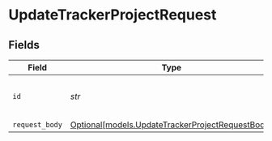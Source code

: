 # UpdateTrackerProjectRequest


## Fields

| Field                                                                                            | Type                                                                                             | Required                                                                                         | Description                                                                                      | Example                                                                                          |
| ------------------------------------------------------------------------------------------------ | ------------------------------------------------------------------------------------------------ | ------------------------------------------------------------------------------------------------ | ------------------------------------------------------------------------------------------------ | ------------------------------------------------------------------------------------------------ |
| `id`                                                                                             | *str*                                                                                            | :heavy_check_mark:                                                                               | N/A                                                                                              | b7e6c8e2-1f2a-4c3b-9e2d-1a2b3c4d5e6f                                                             |
| `request_body`                                                                                   | [Optional[models.UpdateTrackerProjectRequestBody]](../models/updatetrackerprojectrequestbody.md) | :heavy_minus_sign:                                                                               | N/A                                                                                              |                                                                                                  |